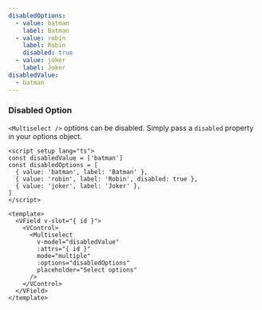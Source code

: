 ```yaml
---
disabledOptions:
  - value: batman
    label: Batman
  - value: robin
    label: Robin
    disabled: true
  - value: joker
    label: Joker
disabledValue:
  - batman
---
```


### Disabled Option

`<Multiselect />` options can be disabled. Simply pass a `disabled` property
in your options object.

<!--code-->

```vue
<script setup lang="ts">
const disabledValue = ['batman']
const disabledOptions = [
  { value: 'batman', label: 'Batman' },
  { value: 'robin', label: 'Robin', disabled: true },
  { value: 'joker', label: 'Joker' },
]
</script>

<template>
  <VField v-slot="{ id }">
    <VControl>
      <Multiselect
        v-model="disabledValue"
        :attrs="{ id }"
        mode="multiple"
        :options="disabledOptions"
        placeholder="Select options"
      />
    </VControl>
  </VField>
</template>
```

<!--/code-->

<!--example-->

<div class="columns">
  <div class="column is-4">
    <VField v-slot="{ id }">
      <VControl>
        <Multiselect
          :attrs="{ id }"
          v-model="frontmatter.disabledValue"
          mode="multiple"
          :options="frontmatter.disabledOptions"
          placeholder="Select options"
        />
      </VControl>
    </VField>
  </div>
  <div class="column is-4">
    <VField v-slot="{ id }" class="is-curved-select">
      <VControl>
        <Multiselect
          :attrs="{ id }"
          v-model="frontmatter.disabledValue"
          mode="multiple"
          :options="frontmatter.disabledOptions"
          placeholder="Select options"
        />
      </VControl>
    </VField>
  </div>
  <div class="column is-4">
    <VField v-slot="{ id }" class="is-rounded-select">
      <VControl>
        <Multiselect
          :attrs="{ id }"
          v-model="frontmatter.disabledValue"
          mode="multiple"
          :options="frontmatter.disabledOptions"
          placeholder="Select options"
        />
      </VControl>
    </VField>
  </div>
</div>

<!--/example-->
